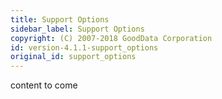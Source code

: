 ```yaml
---
title: Support Options
sidebar_label: Support Options
copyright: (C) 2007-2018 GoodData Corporation
id: version-4.1.1-support_options
original_id: support_options
---
```


content to come